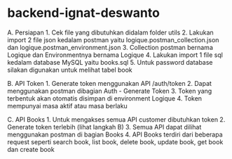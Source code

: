 # backend-ignat-deswanto

A. Persiapan
	 1. Cek file yang dibutuhkan didalam folder utils
	 2. Lakukan import 2 file json kedalam postman yaitu logique.postman_collection.json dan logique.postman_environment.json
	 3. Collection postman bernama Logique dan Environmentnya bernama Logique
	 4. Lakukan import 1 file sql kedalam database MySQL yaitu books.sql
	 5. Untuk password database silakan digunakan untuk melihat tabel book
	 
B. API Token
	 1. Generate token menggunakan API /auth/token
	 2. Dapat menggunakan postman dibagian Auth - Generate Token
	 3. Token yang terbentuk akan otomatis disimpan di environment Logique
	 4. Token mempunyai masa aktif atau masa berlaku
	 	 
C. API Books
	 1. Untuk mengakses semua API customer dibutuhkan token
	 2. Generate token terlebih (lihat langkah B)
	 3. Semua API dapat dilihat menggunakan postman di bagian Books
	 4. API Books terdiri dari beberapa request seperti search book, list book, delete book, update book, get book dan create book

